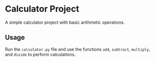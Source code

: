 # Calculator Project

A simple calculator project with basic arithmetic operations.

## Usage

Run the `calculator.py` file and use the functions `add`, `subtract`, `multiply`, and `divide` to perform calculations.
